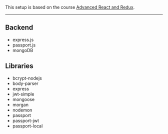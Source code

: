 This setup is based on the course [Advanced React and Redux](https://www.udemy.com/react-redux-tutorial/).

---

## Backend

- express.js
- passport.js
- mongoDB

## Libraries

- bcrypt-nodejs
- body-parser
- express
- jwt-simple
- mongoose
- morgan
- nodemon
- passport
- passport-jwt
- passport-local
